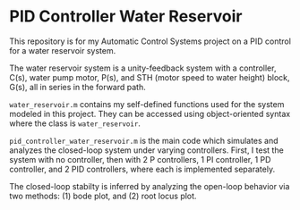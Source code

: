 # PID Controller Water Reservoir
This repository is for my Automatic Control Systems project on a PID control for a water reservoir system.

The water reservoir system is a unity-feedback system with a controller, C(s), water pump motor, P(s), and STH (motor speed to water height) block, G(s), all in series in the forward path.

`water_reservoir.m` contains my self-defined functions used for the system modeled in this project. They can be accessed using object-oriented syntax where the class is `water_reservoir`.

`pid_controller_water_reservoir.m` is the main code which simulates and analyzes the closed-loop system under varying controllers.
First, I test the system with no controller, then with 2 P controllers, 1 PI controller, 1 PD controller, and 2 PID controllers, where each is implemented separately.

The closed-loop stabilty is inferred by analyzing the open-loop behavior via two methods: (1) bode plot, and (2) root locus plot.
